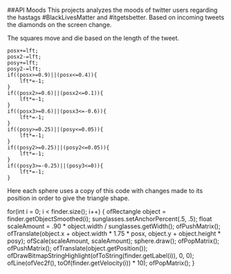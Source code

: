 

##API Moods
This projects analyzes the moods of twitter users regarding the hastags #BlackLivesMatter and #itgetsbetter. Based on incoming tweets the diamonds on the screen change.

The squares move and die based on the length of the tweet.

    posx+=lft;
    posx2-=lft;
    posy+=lft;
    posy2-=lft;
    if((posx>=0.9)||(posx<=0.4)){
        lft*=-1;
    }
    if((posx2>=0.6)||(posx2<=0.1)){
        lft*=-1;
    }
    if((posx3>=0.6)||(posx3<=-0.6)){
        lft*=-1;
    }
    if((posy>=0.25)||(posy<=0.05)){
        lft*=-1;
    }
    if((posy2>=0.25)||(posy2<=0.05)){
        lft*=-1;
    }
    if((posy3>=-0.25)||(posy3<=0)){
        lft*=-1;
    }

Here each sphere uses a copy of this code with changes made to its position in order to give the triangle shape.

for(int i = 0; i < finder.size(); i++) {
            ofRectangle object = finder.getObjectSmoothed(i);
            sunglasses.setAnchorPercent(.5, .5);
            float scaleAmount = .90 * object.width / 					sunglasses.getWidth();
            ofPushMatrix();
            ofTranslate(object.x + object.width * 1.75 * posx, 			object.y + object.height * posy);
            ofScale(scaleAmount, scaleAmount);
            sphere.draw();
            ofPopMatrix();
            ofPushMatrix();
            ofTranslate(object.getPosition());
            ofDrawBitmapStringHighlight(ofToString(finder.getLabel(i)), 0, 0);
            ofLine(ofVec2f(), toOf(finder.getVelocity(i)) * 10);
            ofPopMatrix();
        }